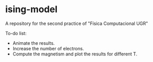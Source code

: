 # ising-model
 A repository for the second practice of "Física Computacional UGR"

To-do list:
- Animate the results.
- Increase the number of electrons.
- Compute the magnetism and plot the results for different T.